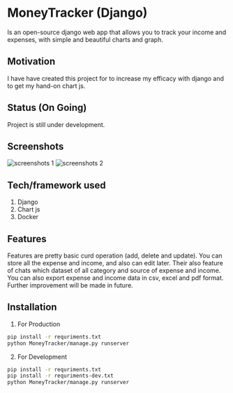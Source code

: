 # MoneyTracker (Django)

Is an open-source django web app that allows you to track your income and expenses, with simple and beautiful charts and graph.

## Motivation

I have have created this project for to increase my efficacy with django and to get my hand-on chart js.

## Status (On Going)

Project is still under development.

## Screenshots

![screenshots 1](https://i.imgur.com/JvOOQtY.png)
![screenshots 2](https://i.imgur.com/43HtniQ.png)

## Tech/framework used

1. Django
2. Chart js
3. Docker

## Features

Features are pretty basic curd operation (add, delete and update). You can store all the expense and income, and  also can edit later.
Their also feature of chats which dataset of all category and source of expense and income.
You can also export expense and income data in csv, excel and pdf format. Further improvement will be made in future.

## Installation

1. For Production

```bash
pip install -r requriments.txt
python MoneyTracker/manage.py runserver
```
2. For Development

```bash
pip install -r requriments.txt
pip install -r requriments-dev.txt
python MoneyTracker/manage.py runserver
```
